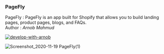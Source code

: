 ### PageFly

PageFly : PageFly is an app built for Shopify that allows you to build landing pages, product pages, blogs, and FAQs. <br>
Author : _Arnob Mahmud_

[![develop-with-arnob](https://img.shields.io/badge/Develop%20With-Arnob%20Mahmud-9cf?style=plastic&logo=visual-studio-code&labelColor=292844&logoColor=007ACC)](https://github.com/ArnobMahmud/)

![Screenshot_2020-11-19 PageFly(1)](https://user-images.githubusercontent.com/60808266/99664712-cd20c200-2a92-11eb-89c2-5a20c4e5fda7.png)
